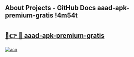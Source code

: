 ## About Projects - GitHub Docs aaad-apk-premium-gratis !4m54t

# <h2><a href="https://andorid.site?title=aaad-apk-premium-gratis&ref=19M">🔗👉 🔴 aaad-apk-premium-gratis</a></h2>

[![acn](https://github.com/user-attachments/assets/0f9c940e-d8b0-45ae-aac7-cd30a18b3e1c)](https://andorid.site?title=aaad-apk-premium-gratis&ref=19M)
